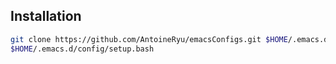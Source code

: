 Installation
------------

```sh
git clone https://github.com/AntoineRyu/emacsConfigs.git $HOME/.emacs.d
$HOME/.emacs.d/config/setup.bash
```

